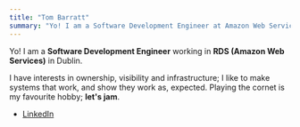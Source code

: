 ```yaml
---
title: "Tom Barratt"
summary: "Yo! I am a Software Development Engineer at Amazon Web Services, Full Stack Contract Web Developer, and Cornet Player from the North East of England."
---
```


Yo! I am a **Software Development Engineer** working in **RDS (Amazon Web Services)** in Dublin.

I have interests in ownership, visibility and infrastructure; I like to make systems that work, and show they work as, expected. Playing the cornet is my favourite hobby; **let's jam**.

 - [LinkedIn](https://linkedin.com/in/thomas1151)

